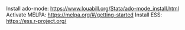 Install ado-mode: https://www.louabill.org/Stata/ado-mode_install.html
Activate MELPA: https://melpa.org/#/getting-started
Install ESS: https://ess.r-project.org/

